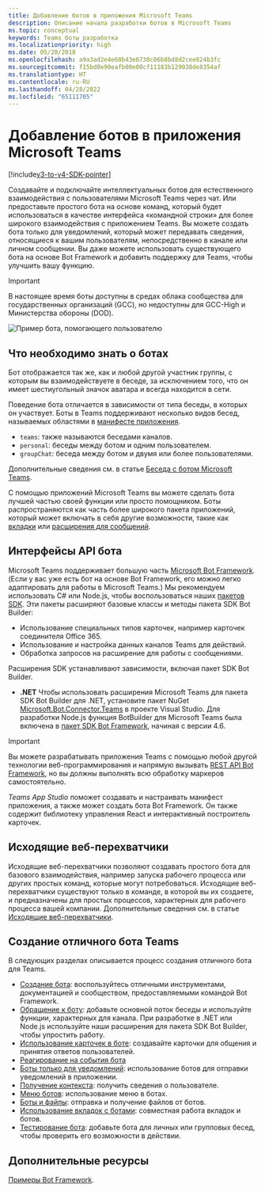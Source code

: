 ```yaml
---
title: Добавление ботов в приложения Microsoft Teams
description: Описание начала разработки ботов в Microsoft Teams
ms.topic: conceptual
keywords: Teams боты разработка
ms.localizationpriority: high
ms.date: 05/20/2018
ms.openlocfilehash: a9a3ad2e4e60b43e6730c06b8bd8d2cee824b3fc
ms.sourcegitcommit: f15bd0e90eafb00e00cf11183b129038de8354af
ms.translationtype: HT
ms.contentlocale: ru-RU
ms.lasthandoff: 04/28/2022
ms.locfileid: "65111705"
---
```

# <a name="add-bots-to-microsoft-teams-apps"></a>Добавление ботов в приложения Microsoft Teams

[!include[v3-to-v4-SDK-pointer](~/includes/v3-to-v4-pointer-bots.md)]

Создавайте и подключайте интеллектуальных ботов для естественного взаимодействия с пользователями Microsoft Teams через чат. Или предоставьте простого бота на основе команд, который будет использоваться в качестве интерфейса «командной строки» для более широкого взаимодействия с приложением Teams. Вы можете создать бота только для уведомлений, который может передавать сведения, относящиеся к вашим пользователям, непосредственно в канале или личном сообщении. Вы даже можете использовать существующего бота на основе Bot Framework и добавить поддержку для Teams, чтобы улучшить вашу функцию.

> [!IMPORTANT]
> В настоящее время боты доступны в средах облака сообщества для государственных организаций (GCC), но недоступны для GCC-High и Министерства обороны (DOD).

![Пример бота, помогающего пользователю](~/assets/images/bot_example.png)

## <a name="what-you-need-to-know-bots"></a>Что необходимо знать о ботах

Бот отображается так же, как и любой другой участник группы, с которым вы взаимодействуете в беседе, за исключением того, что он имеет шестиугольный значок аватара и всегда находится в сети.

Поведение бота отличается в зависимости от типа беседы, в которых он участвует. Боты в Teams поддерживают несколько видов бесед, называемых областями в [манифесте приложения](~/resources/schema/manifest-schema.md).

* `teams`: также называются беседами каналов.
* `personal`: беседы между ботом и одним пользователем.
* `groupChat`: беседа между ботом и двумя или более пользователями.

Дополнительные сведения см. в статье [Беседа с ботом Microsoft Teams](~/resources/bot-v3/bot-conversations/bots-conversations.md).

С помощью приложений Microsoft Teams вы можете сделать бота лучшей частью своей функции или просто помощником. Боты распространяются как часть более широкого пакета приложений, который может включать в себя другие возможности, такие как [вкладки](~/tabs/what-are-tabs.md) или [расширения для сообщений](~/messaging-extensions/what-are-messaging-extensions.md).

## <a name="bot-apis"></a>Интерфейсы API бота

Microsoft Teams поддерживает большую часть [Microsoft Bot Framework](https://dev.botframework.com/). (Если у вас уже есть бот на основе Bot Framework, его можно легко адаптировать для работы в Microsoft Teams.) Мы рекомендуем использовать C# или Node.js, чтобы воспользоваться наших [пакетов SDK](/microsoftteams/platform/#pivot=sdk-tools). Эти пакеты расширяют базовые классы и методы пакета SDK Bot Builder:

* Использование специальных типов карточек, например карточек соединителя Office 365.
* Использование и настройка данных каналов Teams для действий.
* Обработка запросов на расширение для работы с сообщениями.

Расширения SDK устанавливают зависимости, включая пакет SDK Bot Builder.

* **.NET** Чтобы использовать расширения Microsoft Teams для пакета SDK Bot Builder для .NET, установите пакет NuGet [Microsoft.Bot.Connector.Teams](https://www.nuget.org/packages/Microsoft.Bot.Connector.Teams) в проекте Visual Studio. Для разработки Node.js функция BotBuilder для Microsoft Teams была включена в [пакет SDK Bot Framework](https://github.com/microsoft/botframework-sdk), начиная с версии 4.6.

> [!IMPORTANT]
> Вы можете разрабатывать приложения Teams с помощью любой другой технологии веб-программирования и напрямую вызывать [REST API Bot Framework](/bot-framework/rest-api/bot-framework-rest-overview), но вы должны выполнять всю обработку маркеров самостоятельно.

*Teams App Studio* поможет создавать и настраивать манифест приложения, а также может создать бота Bot Framework. Он также содержит библиотеку управления React и интерактивный построитель карточек.

## <a name="outgoing-webhooks"></a>Исходящие веб-перехватчики

Исходящие веб-перехватчики позволяют создавать простого бота для базового взаимодействия, например запуска рабочего процесса или других простых команд, которые могут потребоваться. Исходящие веб-перехватчики существуют только в команде, в которой вы их создаете, и предназначены для простых процессов, характерных для рабочего процесса вашей компании. Дополнительные сведения см. в статье [Исходящие веб-перехватчики](~/webhooks-and-connectors/how-to/add-outgoing-webhook.md).

## <a name="build-a-great-teams-bot"></a>Создание отличного бота Teams

В следующих разделах описывается процесс создания отличного бота для Teams.

* [Создание бота](~/resources/bot-v3/bots-create.md): воспользуйтесь отличными инструментами, документацией и сообществом, предоставляемыми командой Bot Framework.
* [Обращение к боту](~/resources/bot-v3/bot-conversations/bots-conversations.md): добавьте основной поток беседы и используйте функции, характерных для канала. При разработке в .NET или Node.js используйте наши расширения для пакета SDK Bot Builder, чтобы упростить работу.
* [Использование карточек в боте](~/resources/bot-v3/bots-cards.md): создавайте карточки для общения и принятия ответов пользователей.
* [Реагирование на события бота](~/resources/bot-v3/bots-notifications.md)
* [Боты только для уведомлений](~/resources/bot-v3/bots-notification-only.md): использование ботов для отправки уведомлений в приложении.
* [Получение контекста](~/resources/bot-v3/bots-context.md): получить сведения о пользователе.
* [Меню ботов](~/resources/bot-v3/bots-menus.md): использование меню в ботах.
* [Боты и файлы](~/resources/bot-v3/bots-files.md): отправка и получение файлов от ботов.
* [Использование вкладок с ботами](~/resources/bot-v3/bots-with-tabs.md): совместная работа вкладок и ботов.
* [Тестирование бота](~/resources/bot-v3/bots-test.md): добавьте бота для личных или групповых бесед, чтобы проверить его возможности в действии.

## <a name="see-also"></a>Дополнительные ресурсы

[Примеры Bot Framework](https://github.com/Microsoft/BotBuilder-Samples/blob/master/README.md).
